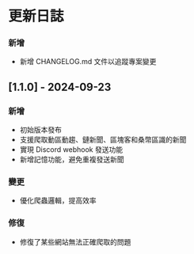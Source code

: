 # 更新日誌


### 新增
- 新增 CHANGELOG.md 文件以追蹤專案變更

## [1.1.0] - 2024-09-23

### 新增
- 初始版本發布
- 支援爬取動區動趨、鏈新聞、區塊客和桑幣區識的新聞
- 實現 Discord webhook 發送功能
- 新增記憶功能，避免重複發送新聞

### 變更
- 優化爬蟲邏輯，提高效率

### 修復
- 修復了某些網站無法正確爬取的問題